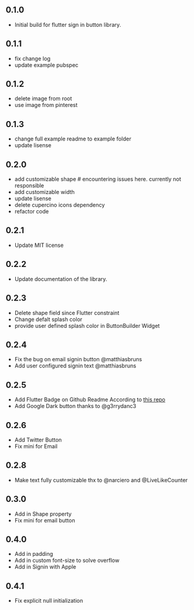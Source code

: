 ## 0.1.0

- Initial build for flutter sign in button library.

## 0.1.1

- fix change log
- update example pubspec

## 0.1.2

- delete image from root
- use image from pinterest

## 0.1.3

- change full example readme to example folder
- update lisense

## 0.2.0

- add customizable shape # encountering issues here. currently not responsible
- add customizable width
- update lisense
- delete cupercino icons dependency
- refactor code

## 0.2.1

- Update MIT license

## 0.2.2

- Update documentation of the library.

## 0.2.3

- Delete shape field since Flutter constraint
- Change defalt splash color
- provide user defined splash color in ButtonBuilder Widget

## 0.2.4

- Fix the bug on email signin button @matthiasbruns
- Add user configured signin text @matthiasbruns

## 0.2.5

- Add Flutter Badge on Github Readme According to [this repo](https://github.com/ZaynJarvis/Flutter-Badge)
- Add Google Dark button thanks to @g3rrydanc3

## 0.2.6

- Add Twitter Button
- Fix mini for Email

## 0.2.8

- Make text fully customizable thx to @narciero and @LiveLikeCounter

## 0.3.0

- Add in Shape property
- Fix mini for email button

## 0.4.0

- Add in padding
- Add in custom font-size to solve overflow
- Add in Signin with Apple

## 0.4.1

- Fix explicit null initialization
